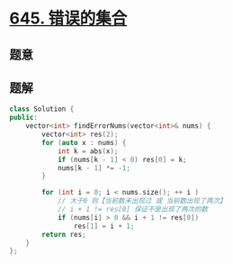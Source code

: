 #  [645. 错误的集合](https://leetcode-cn.com/problems/set-mismatch/)

## 题意



## 题解



```c++
class Solution {
public:
    vector<int> findErrorNums(vector<int>& nums) {
        vector<int> res(2);
        for (auto x : nums) {
            int k = abs(x);
            if (nums[k - 1] < 0) res[0] = k;
            nums[k - 1] *= -1;
        }

        for (int i = 0; i < nums.size(); ++ i )
            // 大于0 则【当前数未出现过 或 当前数出现了两次】
            // i + 1 != res[0] 保证不是出现了两次的数
            if (nums[i] > 0 && i + 1 != res[0])
                res[1] = i + 1;
        return res;
    }
};
```



```python3

```

